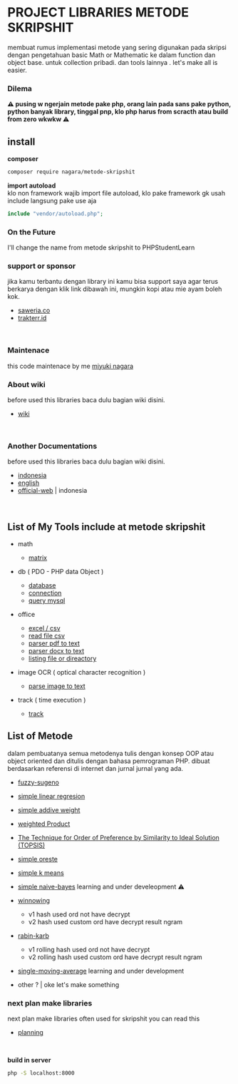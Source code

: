# PROJECT LIBRARIES METODE SKRIPSHIT

membuat rumus implementasi metode yang sering digunakan pada skripsi dengan pengetahuan basic Math or Mathematic ke dalam function dan object base. untuk collection pribadi. dan tools lainnya . let's make all is easier.

### Dilema

**:warning: pusing w ngerjain metode pake php, orang lain pada sans pake python, python banyak library, tinggal pnp, klo php harus from scracth atau build from zero wkwkw :warning:**

## install

**composer**

```bash
composer require nagara/metode-skripshit
```

**import autoload**
<br>
klo non framework wajib import file autoload, klo pake framework gk usah include langsung pake use aja
```php
include "vendor/autoload.php";
```

### On the Future

I'll change the name from metode skripshit to PHPStudentLearn

### support or sponsor

jika kamu terbantu dengan library ini kamu bisa support saya agar terus berkarya dengan klik link dibawah ini, mungkin kopi atau mie ayam boleh kok.

- [saweria.co](https://saweria.co/naagaraa)
- [trakterr.id](https://trakteer.id/naagaraa/tip)

<br>

### Maintenace

this code maintenace by me [miyuki nagara](https://github.com/naagaraa)

### About wiki

before used this libraries baca dulu bagian wiki disini.

- [wiki](https://github.com/naagaraa/metode-skriphit/tree/main/wiki.md)

<br>

### Another Documentations

before used this libraries baca dulu bagian wiki disini.

- [indonesia](https://github.com/naagaraa/metode-skriphit/tree/main/documents/manual-indonesia.md)
- [english](https://github.com/naagaraa/metode-skriphit/tree/main/documents/manual-english.md)
- [official-web](https://nagara.gitbook.io/myphp-tools/) | indonesia

<br>

## List of My Tools include at metode skripshit

- math

  - [matrix](https://github.com/naagaraa/metode-skriphit/blob/main/src/math/readme.md)

- db ( PDO - PHP data Object )

  - [database](https://github.com/naagaraa/metode-skriphit/blob/main/src/db/readme.md)
  - [connection](https://github.com/naagaraa/metode-skriphit/blob/main/src/db/readme.md)
  - [query mysql](https://github.com/naagaraa/metode-skriphit/blob/main/src/db/readme.md)

- office

  - [excel / csv](https://github.com/naagaraa/metode-skriphit/blob/main/src/office/readme.md)
  - [read file csv](https://github.com/naagaraa/metode-skriphit/blob/main/src/office/readme.md)
  - [parser pdf to text](https://github.com/naagaraa/metode-skriphit/blob/main/src/office/readme.md)
  - [parser docx to text](https://github.com/naagaraa/metode-skriphit/blob/main/src/office/readme.md)
  - [listing file or direactory](https://github.com/naagaraa/metode-skriphit/blob/main/src/office/readme.md)

- image OCR ( optical character recognition )

  - [parse image to text](https://github.com/naagaraa/metode-skriphit/tree/main/src/img/readme.md)

- track ( time execution )
  - [track ](https://github.com/naagaraa/metode-skriphit/tree/main/src/timetrack.md)

## List of Metode

dalam pembuatanya semua metodenya tulis dengan konsep OOP atau object oriented dan ditulis dengan bahasa pemrograman PHP. dibuat berdasarkan referensi di internet dan jurnal jurnal yang ada.

- [fuzzy-sugeno](https://github.com/naagaraa/metode-skriphit/blob/main/src/metode/fuzzy/readme.md)

- [simple linear regresion](https://github.com/naagaraa/metode-skriphit/blob/main/src/metodelinear-regresion/readme.md)

- [simple addive weight](https://github.com/naagaraa/metode-skriphit/blob/main/src/metode/saw/readme.md)

- [weighted Product](https://github.com/naagaraa/metode-skriphit/blob/main/src/metode/wp/readme.md)


- [The Technique for Order of Preference by Similarity to Ideal Solution (TOPSIS)](https://github.com/naagaraa/metode-skriphit/blob/main/src/metode/topsis/readme.md)

- [simple oreste](https://github.com/naagaraa/metode-skriphit/blob/main/src/metode/oreste/readme.md)


- [simple k means](https://github.com/naagaraa/metode-skriphit/blob/main/src/metode/k-means/readme.md)

- [simple naive-bayes](https://github.com/naagaraa/metode-skriphit/blob/main/src/metode/naive-bayes/readme.md) learning and under develeopment :warning:

- [winnowing](https://github.com/naagaraa/metode-skriphit/blob/main/src/metode/winnowing/readme.md)
  - v1 hash used ord not have decrypt
  - v2 hash used custom ord have decrypt result ngram


- [rabin-karb](https://github.com/naagaraa/metode-skriphit/blob/main/src/metode/rabin-karb/readme.md) 
  - v1 rolling hash used ord not have decrypt
  - v2 rolling hash used custom ord have decrypt result ngram 

- [single-moving-average](https://github.com/naagaraa/metode-skriphit/blob/main/src/metode/single-moving-average/readme.md) 
learning and under development
- other ? | oke let's make something

### next plan make libraries

next plan make libraries often used for skripshit you can read this

- [planning](https://github.com/naagaraa/metode-skriphit/tree/main/src/metode/readme.md)

<br>

**build in server**

```bash
php -S localhost:8000
```
